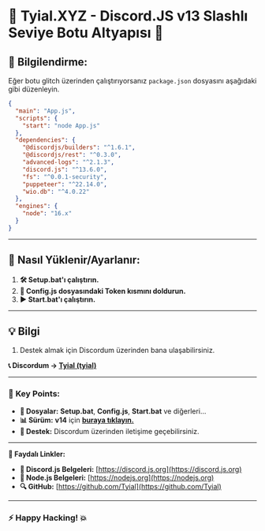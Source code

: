 # 🎉 **Tyial.XYZ - Discord.JS v13 Slashlı Seviye Botu Altyapısı** 🚀

## 📢 Bilgilendirme:

Eğer botu glitch üzerinden çalıştırıyorsanız `package.json` dosyasını aşağıdaki gibi düzenleyin.

```json
{
  "main": "App.js",
  "scripts": {
    "start": "node App.js"
  },
  "dependencies": {
    "@discordjs/builders": "^1.6.1",
    "@discordjs/rest": "^0.3.0",
    "advanced-logs": "^2.1.3",
    "discord.js": "^13.6.0",
    "fs": "^0.0.1-security",
    "puppeteer": "^22.14.0",
    "wio.db": "^4.0.22"
  },
  "engines": {
    "node": "16.x"
  }
}
```

---

## 🚀 **Nasıl Yüklenir/Ayarlanır:**

1. **🛠️ Setup.bat'ı çalıştırın.**
2. **📝 Config.js dosyasındaki Token kısmını doldurun.**
3. **▶️ Start.bat'ı çalıştırın.**

---

## 💡 **Bilgi**

1. Destek almak için Discordum üzerinden bana ulaşabilirsiniz.

**📞 Discordum -> [Tyial (tyial)](https://discord.com/users/852868839691517972)**

---

### 🌟 **Key Points**:

- **📂 Dosyalar:** **Setup.bat**, **Config.js**, **Start.bat** ve diğerleri...
- **📊 Sürüm:** **v14** için [**buraya tıklayın.**](https://github.com/Tyial/discordjs-v14-slashli-seviye-botu)
- **💬 Destek:** Discordum üzerinden iletişime geçebilirsiniz.

---

**🔗 Faydalı Linkler:**

- **📘 Discord.js Belgeleri:** [https://discord.js.org](https://discord.js.org)
- **📕 Node.js Belgeleri:** [https://nodejs.org](https://nodejs.org)
- **🔍 GitHub:** [https://github.com/Tyial](https://github.com/Tyial)

---

### **⚡ Happy Hacking! 💥**
